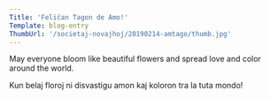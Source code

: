 ```yaml
---
Title: 'Feliĉan Tagon de Amo!'
Template: blog-entry
ThumbUrl: '/societaj-novajhoj/20190214-amtago/thumb.jpg'
---
```


May everyone bloom like beautiful flowers and spread love and color around the world.

Kun belaj floroj ni disvastigu amon kaj koloron tra la tuta mondo!